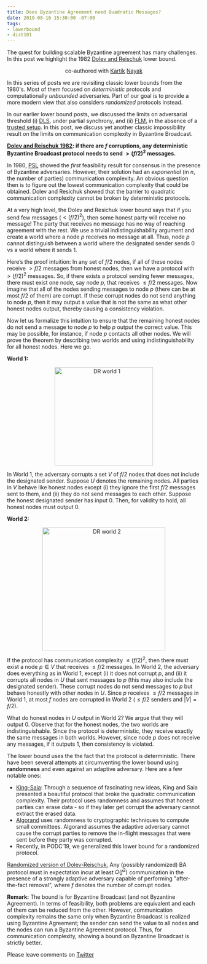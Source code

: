 ```yaml
---
title: Does Byzantine Agreement need Quadratic Messages?
date: 2019-08-16 15:30:00 -07:00
tags:
- lowerbound
- dist101
---
```


The quest for building scalable Byzantine agreement has many challenges. In this post we highlight the 1982 [Dolev and Reischuk](http://hebuntu.cs.huji.ac.il/~dolev/pubs/p132-dolev.pdf) lower bound.


<p align="center">
  co-authored with <a href="https://users.cs.duke.edu/~kartik">Kartik</a> <a href="https://twitter.com/kartik1507">Nayak</a>
</p>


In this series of posts we are revisiting classic lower bounds from the 1980's. Most of them focused on *deterministic* protocols and computationally *unbounded* adversaries. Part of our goal is to provide a more modern view that also considers *randomized* protocols instead.

In our earlier lower bound posts, we discussed the limits on adversarial threshold (i) [DLS](https://ittaiab.github.io/2019-06-25-on-the-impossibility-of-byzantine-agreement-for-n-equals-3f-in-partial-synchrony/), under partial synchrony, and (ii) [FLM](https://ittaiab.github.io/2019-08-02-byzantine-agreement-is-impossible-for-$n-slash-leq-3-f$-is-the-adversary-can-easily-simulate/), in the absence of a [trusted setup](https://ittaiab.github.io/2019-07-18-setup-assumptions/). In this post, we discuss yet another classic impossibility result on the limits on communication complexity in Byzantine Broadcast. 

**[Dolev and Reischuk 1982](http://hebuntu.cs.huji.ac.il/~dolev/pubs/p132-dolev.pdf): if there are $f$ corruptions, any deterministic Byzantine Broadcast protocol needs to send $> (f/2)^2$ messages.** 


In 1980, [PSL](https://lamport.azurewebsites.net/pubs/reaching.pdf) showed the *first* feasibility result for consensus in the presence of Byzantine adversaries. However, their solution had an *exponential* (in $n$, the number of parties) communication complexity. An obvious question then is to figure out the lowest communication complexity that could be obtained. Dolev and Resichuk showed that the barrier to quadratic communication complexity cannot be broken by deterministic protocols.

At a very high level, the Dolev and Resichuk lower bound says that if you send few messages ($< (f/2)^2$), then some honest party will receive no message! The party that receives no message has no way of reaching agreement with the rest. We use a trivial indistinguishability argument and create a world where a node $p$ receives no message at all. Thus, node $p$ cannot distinguish between a world where the designated sender sends 0 vs a world where it sends 1.

Here’s the proof intuition: In any set of $f/2$ nodes, if all of these nodes receive $> f/2$ messages from honest nodes, then we have a protocol with $> (f/2)^2$ messages. So, if there exists a protocol sending fewer messages, there must exist one node, say node $p$, that receives $\leq f/2$ messages. Now imagine that all of the nodes sending messages to node $p$ (there can be at most $f/2$ of them) are corrupt. If these corrupt nodes do not send anything to node $p$, then it may output a value that is not the same as what other honest nodes output, thereby causing a consistency violation.

Now let us formalize this intuition to ensure that the remaining honest nodes do not send a message to node $p$ to help $p$ output the correct value. This may be possible, for instance, if node $p$ contacts all other nodes. We will prove the theorem by describing two worlds and using indistinguishability for all honest nodes. Here we go.

**World 1:** 

<p align="center">
  <img src="/uploads/dr-world1.png" width="256" title="DR world 1">
</p>

In World 1, the adversary corrupts a set $V$ of $f/2$ nodes that does not include the designated sender. Suppose $U$ denotes the remaining nodes. All parties in $V$ behave like honest nodes except (i) they ignore the first $f/2$ messages sent to them, and (ii) they do not send messages to each other. Suppose the honest designated sender has input 0. Then, for validity to hold, all honest nodes must output 0.

**World 2:**

<p align="center">
  <img src="/uploads/dr-world2.png" width="320" title="DR world 2">
</p>

If the protocol has communication complexity $\leq (f/2)^2$, then there must exist a node $p \in V$ that receives $\leq f/2$ 
messages. In World 2, the adversary does everything as in World 1, except (i) it does not corrupt $p$, and (ii) it corrupts all nodes in $U$ that sent messages to $p$ (this may also include the designated sender). These corrupt nodes do not send messages to $p$ but behave honestly with other nodes in $U$. Since $p$ receives $\leq f/2$ messages in World 1, at most $f$ nodes are corrupted in World 2 ($\leq f/2$ senders and $|V| = f/2$).

What do honest nodes in $U$ output in World 2? We argue that they will output 0. Observe that for the honest nodes, the two worlds are indistinguishable. Since the protocol is deterministic, they receive exactly the same messages in both worlds. However, since node $p$ does not receive any messages, if it outputs 1, then consistency is violated.


The lower bound uses the the fact that the protocol is deterministic. There have been several attempts at circumventing the lower bound using **randomness** and even against an adaptive adversary. Here are a few notable ones:
- [King-Saia](https://arxiv.org/pdf/1002.4561.pdf): Through a sequence of fascinating new ideas, King and Saia presented a beautiful protocol that broke the quadratic communication complexity. Their protocol uses randomness and assumes that honest parties can erase data - so if they later get corrupt the adversary cannot extract the erased data. 
- [Algorand](https://www.sciencedirect.com/science/article/pii/S030439751930091X?via%3Dihub) uses randomness to cryptographic techniques to compute small committees. Algorand assumes the adaptive adversary cannot cause the corrupt parties to remove the in-flight messages that were sent before they party was corrupted.
- Recently, in PODC’19, we generalized this lower bound for a randomized protocol.

[Randomized version of Dolev-Reischuk.](https://users.cs.duke.edu/~kartik/papers/podc2019.pdf) Any (possibly randomized) BA protocol must in expectation incur at least $\Omega(f^2)$ communication in the presence of a strongly adaptive adversary capable of performing "after-the-fact removal", where $f$ denotes the number of corrupt nodes.


**Remark:**
The bound is for Byzantine Broadcast (and not Byzantine Agreement). In terms of feasibility, both problems are equivalent and each of them can be reduced from the other. However, communication complexity remains the same only when Byzantine Broadcast is realized using Byzantine Agreement; the sender can send the value to all nodes and the nodes can run a Byzantine Agreement protocol. Thus, for communication complexity, showing a bound on Byzantine Broadcast is strictly better.

Please leave comments on [Twitter](...)

